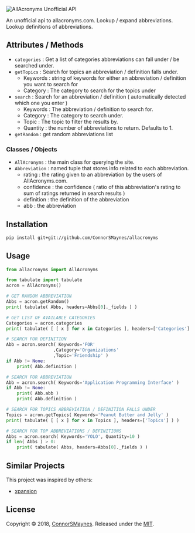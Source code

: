 
<p align="left">
<img src="https://github.com/ConnorSMaynes/allacronyms/blob/master/allacronyms/static/logo.jpeg" alt="AllAcronyms Unofficial API" >
</p>

An unofficial api to allacronyms.com. Lookup / expand abbreviations. Lookup definitions of abbreviations.

## Attributes / Methods

- `categories` : Get a list of categories abbreviations can fall under / be searched under.
- `getTopics` : Search for topics an abbreviation / definition falls under.
  - Keywords : string of keywords for either an abbreviation / definition you want to search for
  - Category : The category to search for the topics under
- `search` : Search for an abbreviation / definition ( automatically detected which one you enter )
  - Keywords : The abbreviation / definition to search for.
  - Category : The category to search under.
  - Topic : The topic to filter the results by.
  - Quantity : the number of abbreviations to return. Defaults to 1.  
- `getRandom` : get random abbreviations list

### Classes / Objects
- `AllAcronyms` : the main class for querying the site.
- `Abbreviation` : named tuple that stores info related to each abbreviation.
  - rating : the rating given to an abbreviation by the users of AllAcronyms.com.
  - confidence : the confidence ( ratio of this abbreviation's rating to sum of ratings returned in search results )
  - definition : the definition of the abbreviation
  - abb : the abbreviation

## Installation

```bash
pip install git+git://github.com/ConnorSMaynes/allacronyms
```

## Usage

```python
from allacronyms import AllAcronyms

from tabulate import tabulate
acron = AllAcronyms()

# GET RANDOM ABBREVIATION
Abbs = acron.getRandom()
print( tabulate( Abbs, headers=Abbs[0]._fields ) )

# GET LIST OF AVAILABLE CATEGORIES
Categories = acron.categories
print( tabulate( [ [ x ] for x in Categories ], headers=['Categories'] ) )

# SEARCH FOR DEFINITION
Abb = acron.search( Keywords='FOR'
                  ,Category='Organizations'
                  ,Topic='Friendship' )
if Abb != None:
    print( Abb.definition )

# SEARCH FOR ABBREVIATION
Abb = acron.search( Keywords='Application Programming Interface' )
if Abb != None:
    print( Abb.abb )
    print( Abb.definition )

# SEARCH FOR TOPICS ABBREVIATION / DEFINITION FALLS UNDER
Topics = acron.getTopics( Keywords='Peanut Butter and Jelly' )
print( tabulate( [ [ x ] for x in Topics ], headers=['Topics'] ) )

# SEARCH FOR TOP ABBREVIATIONS / DEFINITIONS
Abbs = acron.search( Keywords='YOLO', Quantity=10 )
if len( Abbs ) > 0:
    print( tabulate( Abbs, headers=Abbs[0]._fields ) )
```

## Similar Projects

This project was inspired by others:
- [xpansion](https://github.com/mscienski/xpansion)

## License

Copyright © 2018, [ConnorSMaynes](https://github.com/ConnorSMaynes). Released under the [MIT](https://github.com/ConnorSMaynes/allacronyms/blob/master/LICENSE).

